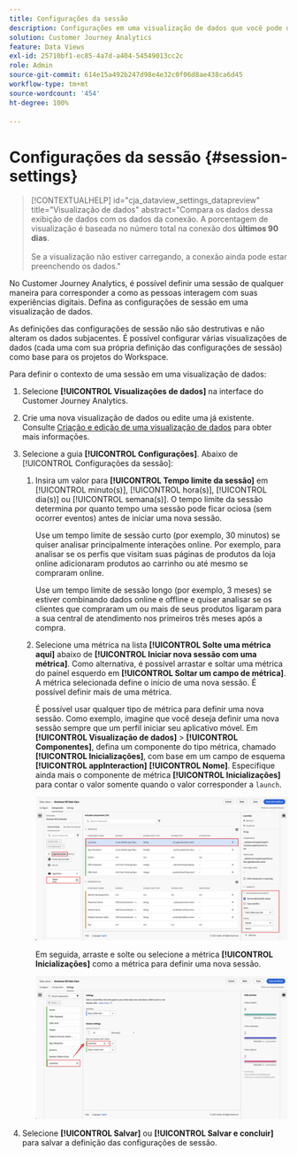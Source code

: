 ```yaml
---
title: Configurações da sessão
description: Configurações em uma visualização de dados que você pode usar para definir a duração de uma sessão e o acionador para iniciar uma nova sessão
solution: Customer Journey Analytics
feature: Data Views
exl-id: 25710bf1-ec85-4a7d-a404-54549013cc2c
role: Admin
source-git-commit: 614e15a492b247d98e4e32c0f06d8ae438ca6d45
workflow-type: tm+mt
source-wordcount: '454'
ht-degree: 100%

---
```


# Configurações da sessão {#session-settings}

<!-- markdownlint-disable MD034 -->

>[!CONTEXTUALHELP]
>id="cja_dataview_settings_datapreview"
>title="Visualização de dados"
>abstract="Compara os dados dessa exibição de dados com os dados da conexão. A porcentagem de visualização é baseada no número total na conexão dos **últimos 90 dias**.<br><br/>Se a visualização não estiver carregando, a conexão ainda pode estar preenchendo os dados."

<!-- markdownlint-enable MD034 -->

<!-- markdownlint-enable MD034 -->


No Customer Journey Analytics, é possível definir uma sessão de qualquer maneira para corresponder a como as pessoas interagem com suas experiências digitais. Defina as configurações de sessão em uma visualização de dados.

As definições das configurações de sessão não são destrutivas e não alteram os dados subjacentes. É possível configurar várias visualizações de dados (cada uma com sua própria definição das configurações de sessão) como base para os projetos do Workspace.

Para definir o contexto de uma sessão em uma visualização de dados:

1. Selecione **[!UICONTROL Visualizações de dados]** na interface do Customer Journey Analytics.

2. Crie uma nova visualização de dados ou edite uma já existente. Consulte [Criação e edição de uma visualização de dados](create-dataview.md) para obter mais informações.

3. Selecione a guia **[!UICONTROL Configurações]**. Abaixo de [!UICONTROL Configurações da sessão]:

   1. Insira um valor para **[!UICONTROL Tempo limite da sessão]** em [!UICONTROL minuto(s)], [!UICONTROL hora(s)], [!UICONTROL dia(s)] ou [!UICONTROL semana(s)]. O tempo limite da sessão determina por quanto tempo uma sessão pode ficar ociosa (sem ocorrer eventos) antes de iniciar uma nova sessão.

      Use um tempo limite de sessão curto (por exemplo, 30 minutos) se quiser analisar principalmente interações online. Por exemplo, para analisar se os perfis que visitam suas páginas de produtos da loja online adicionaram produtos ao carrinho ou até mesmo se compraram online.

      Use um tempo limite de sessão longo (por exemplo, 3 meses) se estiver combinando dados online e offline e quiser analisar se os clientes que compraram um ou mais de seus produtos ligaram para a sua central de atendimento nos primeiros três meses após a compra.


   2. Selecione uma métrica na lista **[!UICONTROL Solte uma métrica aqui]** abaixo de **[!UICONTROL Iniciar nova sessão com uma métrica]**. Como alternativa, é possível arrastar e soltar uma métrica do painel esquerdo em **[!UICONTROL Soltar um campo de métrica]**. A métrica selecionada define o início de uma nova sessão. É possível definir mais de uma métrica.

      É possível usar qualquer tipo de métrica para definir uma nova sessão. Como exemplo, imagine que você deseja definir uma nova sessão sempre que um perfil iniciar seu aplicativo móvel. Em **[!UICONTROL Visualização de dados]** > **[!UICONTROL Componentes]**, defina um componente do tipo métrica, chamado **[!UICONTROL Inicializações]**, com base em um campo de esquema **[!UICONTROL appInteraction]** **[!UICONTROL Nome]**. Especifique ainda mais o componente de métrica **[!UICONTROL Inicializações]** para contar o valor somente quando o valor corresponder a `launch`.

      ![Inicializações do componente de métrica de interação do aplicativo](assets/component-launches.png)

      Em seguida, arraste e solte ou selecione a métrica **[!UICONTROL Inicializações]** como a métrica para definir uma nova sessão.

      ![Inicializações de configurações da sessão](assets/session-settings-launches-metric.png)



4. Selecione **[!UICONTROL Salvar]** ou **[!UICONTROL Salvar e concluir]** para salvar a definição das configurações de sessão.
